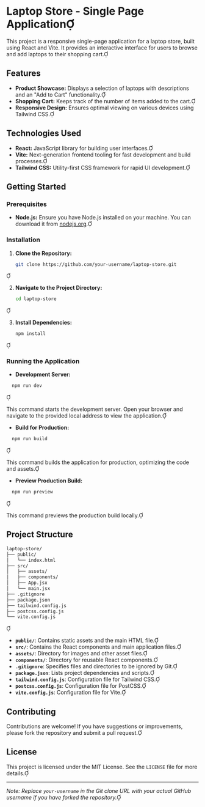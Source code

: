 # Laptop Store - Single Page Application

This project is a responsive single-page application for a laptop store, built using React and Vite. It provides an interactive interface for users to browse and add laptops to their shopping cart.

## Features

- **Product Showcase:** Displays a selection of laptops with descriptions and an "Add to Cart" functionality.
- **Shopping Cart:** Keeps track of the number of items added to the cart.
- **Responsive Design:** Ensures optimal viewing on various devices using Tailwind CSS.

## Technologies Used

- **React:** JavaScript library for building user interfaces.
- **Vite:** Next-generation frontend tooling for fast development and build processes.
- **Tailwind CSS:** Utility-first CSS framework for rapid UI development.

## Getting Started

### Prerequisites

- **Node.js:** Ensure you have Node.js installed on your machine. You can download it from [nodejs.org](https://nodejs.org/).

### Installation

1. **Clone the Repository:**

   ```bash
   git clone https://github.com/your-username/laptop-store.git
   ```


2. **Navigate to the Project Directory:**

   ```bash
   cd laptop-store
   ```


3. **Install Dependencies:**

   ```bash
   npm install
   ```


### Running the Application

- **Development Server:**

  
```bash
  npm run dev
  ```


  This command starts the development server. Open your browser and navigate to the provided local address to view the application.

- **Build for Production:**

  
```bash
  npm run build
  ```


  This command builds the application for production, optimizing the code and assets.

- **Preview Production Build:**

  
```bash
  npm run preview
  ```


  This command previews the production build locally.

## Project Structure


```bash
laptop-store/
├── public/
│   └── index.html
├── src/
│   ├── assets/
│   ├── components/
│   ├── App.jsx
│   └── main.jsx
├── .gitignore
├── package.json
├── tailwind.config.js
├── postcss.config.js
└── vite.config.js
```


- **`public/`**: Contains static assets and the main HTML file.
- **`src/`**: Contains the React components and main application files.
- **`assets/`**: Directory for images and other asset files.
- **`components/`**: Directory for reusable React components.
- **`.gitignore`**: Specifies files and directories to be ignored by Git.
- **`package.json`**: Lists project dependencies and scripts.
- **`tailwind.config.js`**: Configuration file for Tailwind CSS.
- **`postcss.config.js`**: Configuration file for PostCSS.
- **`vite.config.js`**: Configuration file for Vite.

## Contributing

Contributions are welcome! If you have suggestions or improvements, please fork the repository and submit a pull request.

## License

This project is licensed under the MIT License. See the `LICENSE` file for more details.

---

*Note: Replace `your-username` in the Git clone URL with your actual GitHub username if you have forked the repository.* 